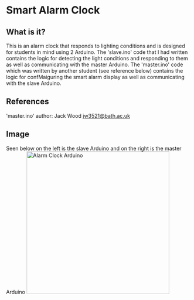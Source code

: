 # Smart Alarm Clock
 
## What is it?
This is an alarm clock that responds to lighting conditions and is designed for students in mind using 2 Arduino. The 'slave.ino' code that I had written contains the logic for detecting the light conditions and responding to them as well as communicating with the master Arduino. The 'master.ino' code which was written by another student (see reference below) contains the logic for confMaiguring the smart alarm display as well as communicating with the slave Arduino.

## References
'master.ino' author: Jack Wood jw3521@bath.ac.uk

## Image
Seen below on the left is the slave Arduino and on the right is the master Arduino
<img width="389" alt="Alarm Clock Arduino" src="https://github.bath.ac.uk/storage/user/5488/files/8f63b284-1f87-460b-9ae4-b38d32c26747">
